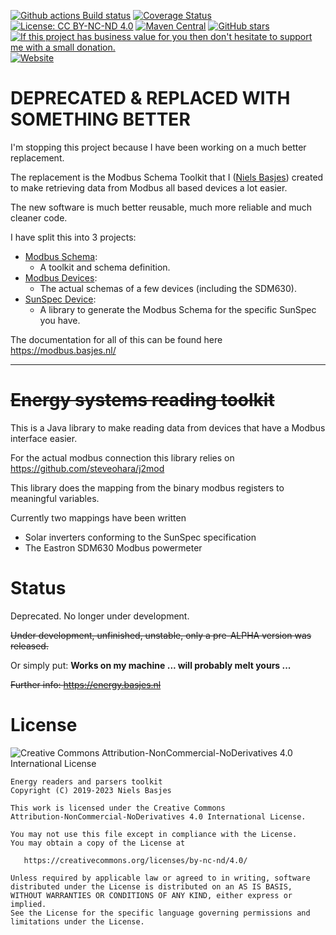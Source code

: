 [![Github actions Build status](https://img.shields.io/github/actions/workflow/status/nielsbasjes/energy/build.yml?branch=main)](https://github.com/nielsbasjes/energy/actions)
[![Coverage Status](https://img.shields.io/codecov/c/github/nielsbasjes/energy)](https://app.codecov.io/gh/nielsbasjes/energy)
[![License: CC BY-NC-ND 4.0](https://img.shields.io/badge/License-CC%20BY--NC--ND%204.0-lightgrey.svg)](https://creativecommons.org/licenses/by-nc-nd/4.0/)
[![Maven Central](https://img.shields.io/maven-central/v/nl.basjes.energy/energy-parent.svg)](https://central.sonatype.com/namespace/nl.basjes.energy)
[![GitHub stars](https://img.shields.io/github/stars/nielsbasjes/energy?label=GitHub%20stars)](https://github.com/nielsbasjes/energy/stargazers)
[![If this project has business value for you then don't hesitate to support me with a small donation.](https://img.shields.io/badge/Donations-via%20Paypal-blue.svg)](https://www.paypal.me/nielsbasjes)
[![Website](https://img.shields.io/badge/https://-energy.basjes.nl-blue.svg)](https://energy.basjes.nl/)

DEPRECATED & REPLACED WITH SOMETHING BETTER
==========
I'm stopping this project because I have been working on a much better replacement.

The replacement is the Modbus Schema Toolkit that I ([Niels Basjes](https://niels.basjes.nl)) created to make retrieving data from Modbus all based devices a lot easier.

The new software is much better reusable, much more reliable and much cleaner code.

I have split this into 3 projects:
- [Modbus Schema](https://github.com/nielsbasjes/modbus-schema):
    - A toolkit and schema definition.
- [Modbus Devices](https://github.com/nielsbasjes/modbus-devices):
    - The actual schemas of a few devices (including the SDM630).
- [SunSpec Device](https://github.com/nielsbasjes/sunspec-device):
    - A library to generate the Modbus Schema for the specific SunSpec you have.

The documentation for all of this can be found here https://modbus.basjes.nl/

--------------

~~Energy systems reading toolkit~~
=======================

This is a Java library to make reading data from devices that have a Modbus interface easier.

For the actual modbus connection this library relies on https://github.com/steveohara/j2mod

This library does the mapping from the binary modbus registers to meaningful variables.

Currently two mappings have been written

- Solar inverters conforming to the SunSpec specification
- The Eastron SDM630 Modbus powermeter

Status
====
Deprecated. No longer under development.

~~Under development, unfinished, unstable, only a pre-ALPHA version was released.~~

Or simply put: **Works on my machine ... will probably melt yours ...**

~~Further info:  https://energy.basjes.nl~~

License
=======

![Creative Commons Attribution-NonCommercial-NoDerivatives 4.0 International License](docs/by-nc-nd.eu.svg)

    Energy readers and parsers toolkit
    Copyright (C) 2019-2023 Niels Basjes

    This work is licensed under the Creative Commons
    Attribution-NonCommercial-NoDerivatives 4.0 International License.

    You may not use this file except in compliance with the License.
    You may obtain a copy of the License at

       https://creativecommons.org/licenses/by-nc-nd/4.0/

    Unless required by applicable law or agreed to in writing, software
    distributed under the License is distributed on an AS IS BASIS,
    WITHOUT WARRANTIES OR CONDITIONS OF ANY KIND, either express or implied.
    See the License for the specific language governing permissions and
    limitations under the License.

